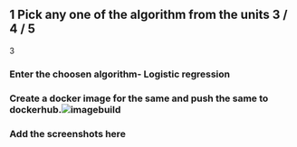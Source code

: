 ## 1 Pick any one of the algorithm from the units 3 / 4 / 5
3
###  Enter the choosen algorithm- Logistic  regression
###  Create a docker image for the same and push the same to dockerhub.![imagebuild](https://github.com/user-attachments/assets/ef7876f2-0b96-4529-bc1d-cd15727940e7)

###  Add the screenshots here

